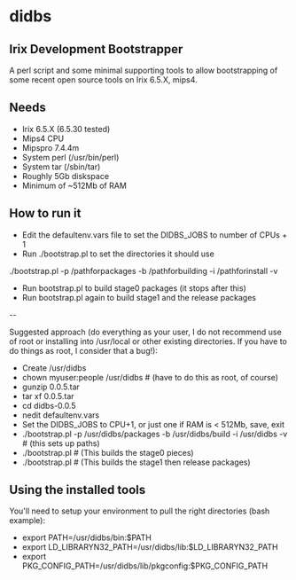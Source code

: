 # didbs

## Irix Development Bootstrapper

A perl script and some minimal supporting tools to allow bootstrapping of some recent open source tools on Irix 6.5.X, mips4.
## Needs

* Irix 6.5.X (6.5.30 tested)
* Mips4 CPU
* Mipspro 7.4.4m
* System perl (/usr/bin/perl)
* System tar (/sbin/tar)
* Roughly 5Gb diskspace
* Minimum of ~512Mb of RAM

## How to run it

* Edit the defaultenv.vars file to set the DIDBS_JOBS to number of CPUs + 1
* Run ./bootstrap.pl to set the directories it should use

./bootstrap.pl -p /pathforpackages -b /pathforbuilding -i /pathforinstall -v

* Run bootstrap.pl to build stage0 packages (it stops after this)
* Run bootstrap.pl again to build stage1 and the release packages

--

Suggested approach (do everything as your user, I do not recommend use of root or installing into /usr/local or other existing directories. If you have to do things as root, I consider that a bug!):

* Create /usr/didbs
* chown myuser:people /usr/didbs # (have to do this as root, of course)
* gunzip 0.0.5.tar
* tar xf 0.0.5.tar
* cd didbs-0.0.5
* nedit defaultenv.vars
* Set the DIDBS_JOBS to CPU+1, or just one if RAM is < 512Mb, save, exit
* ./bootstrap.pl -p /usr/didbs/packages -b /usr/didbs/build -i /usr/didbs -v # (this sets up paths)
* ./bootstrap.pl # (This builds the stage0 pieces)
* ./bootstrap.pl # (This builds the stage1 then release packages)

## Using the installed tools

You'll need to setup your environment to pull the right directories (bash example):

* export PATH=/usr/didbs/bin:$PATH
* export LD_LIBRARYN32_PATH=/usr/didbs/lib:$LD_LIBRARYN32_PATH
* export PKG_CONFIG_PATH=/usr/didbs/lib/pkgconfig:$PKG_CONFIG_PATH